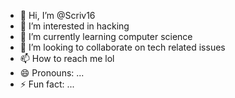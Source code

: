 - 👋 Hi, I’m @Scriv16
- 👀 I’m interested in hacking
- 🌱 I’m currently learning computer science
- 💞️ I’m looking to collaborate on tech related issues
- 📫 How to reach me lol
- 😄 Pronouns: ...
- ⚡ Fun fact: ...

<!---
Scriv16/Scriv16 is a ✨ special ✨ repository because its `README.md` (this file) appears on your GitHub profile.
You can click the Preview link to take a look at your changes.
--->
